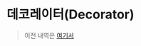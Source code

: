 # 데코레이터(Decorator)

> 이전 내역은 [여기서](https://github.com/fhwmqkfl/YJs_TIL/blob/main/Python/decorator_1.md)

